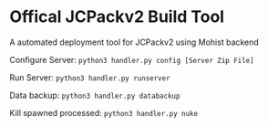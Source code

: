# Offical JCPackv2 Build Tool
A automated deployment tool for JCPackv2 using Mohist backend

Configure Server: `python3 handler.py config [Server Zip File]`

Run Server: `python3 handler.py runserver`

Data backup: `python3 handler.py databackup`

Kill spawned processed: `python3 handler.py nuke`
